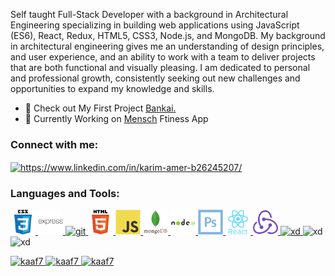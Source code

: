 

<p align="left">
Self taught Full-Stack Developer with a background in Architectural Engineering specializing in building web applications using JavaScript (ES6), React, Redux, HTML5, CSS3, Node.js, and MongoDB. My background in architectural engineering gives me an understanding of design principles, and user experience, and an ability to work with a team to deliver projects that are both functional and visually pleasing. I am dedicated to personal and professional growth, consistently seeking out new challenges and opportunities to expand my knowledge and skills.</p>
               
- 🔭 Check out My First Project [Bankai.](https://ecomm-frontend-client.onrender.com/)
- 🔭 Currently Working on [Mensch](https://mensch-fitness-app.onrender.com/) Ftiness App

<h3 align="left">Connect with me:</h3>
<p align="left">
<a href="https://www.linkedin.com/in/karim-amer-b26245207" target="blank"><img align="center" src="https://raw.githubusercontent.com/rahuldkjain/github-profile-readme-generator/master/src/images/icons/Social/linked-in-alt.svg" alt="https://www.linkedin.com/in/karim-amer-b26245207/" height="30" width="40" /></a>
</p>


<p align="left">
</p>

<h3 align="left">Languages and Tools:</h3>
<p align="left"> <a href="https://www.w3schools.com/css/" target="_blank" rel="noreferrer"> <img src="https://raw.githubusercontent.com/devicons/devicon/master/icons/css3/css3-original-wordmark.svg" alt="css3" width="40" height="40"/> </a> <a href="https://expressjs.com" target="_blank" rel="noreferrer"> <img src="https://raw.githubusercontent.com/devicons/devicon/master/icons/express/express-original-wordmark.svg" alt="express" width="40" height="40"/> </a> <a href="https://git-scm.com/" target="_blank" rel="noreferrer"> <img src="https://www.vectorlogo.zone/logos/git-scm/git-scm-icon.svg" alt="git" width="40" height="40"/> </a> <a href="https://www.w3.org/html/" target="_blank" rel="noreferrer"> <img src="https://raw.githubusercontent.com/devicons/devicon/master/icons/html5/html5-original-wordmark.svg" alt="html5" width="40" height="40"/> </a>  <a href="https://developer.mozilla.org/en-US/docs/Web/JavaScript" target="_blank" rel="noreferrer"> <img src="https://raw.githubusercontent.com/devicons/devicon/master/icons/javascript/javascript-original.svg" alt="javascript" width="40" height="40"/> </a> <a href="https://www.mongodb.com/" target="_blank" rel="noreferrer"> <img src="https://raw.githubusercontent.com/devicons/devicon/master/icons/mongodb/mongodb-original-wordmark.svg" alt="mongodb" width="40" height="40"/> </a> <a href="https://nodejs.org" target="_blank" rel="noreferrer"> <img src="https://raw.githubusercontent.com/devicons/devicon/master/icons/nodejs/nodejs-original-wordmark.svg" alt="nodejs" width="40" height="40"/> </a> <a href="https://www.photoshop.com/en" target="_blank" rel="noreferrer"> <img src="https://raw.githubusercontent.com/devicons/devicon/master/icons/photoshop/photoshop-line.svg" alt="photoshop" width="40" height="40"/> </a> <a href="https://reactjs.org/" target="_blank" rel="noreferrer"> <img src="https://raw.githubusercontent.com/devicons/devicon/master/icons/react/react-original-wordmark.svg" alt="react" width="40" height="40"/> </a> <a href="https://redux.js.org" target="_blank" rel="noreferrer"> <img src="https://raw.githubusercontent.com/devicons/devicon/master/icons/redux/redux-original.svg" alt="redux" width="40" height="40"/> </a><a href="https://styled-components.com/" target="_blank" rel="noreferrer"> <img src="https://cdn.worldvectorlogo.com/logos/styled-components-1.svg" alt="xd" width="40" height="40"/> </a> <img src="https://upload.wikimedia.org/wikipedia/commons/2/29/Postgresql_elephant.svg" alt="xd" width="40" height="40"/>  <img src="https://upload.wikimedia.org/wikipedia/commons/4/4c/Typescript_logo_2020.svg" alt="xd" width="40" height="40"/></a></p
<div>
<a href="#">
<img height="100px"   src="https://github-readme-stats.vercel.app/api/top-langs?username=kaaf7&show_icons=true&locale=en&layout=compact" alt="kaaf7" />
<img   height="100px"  src="https://github-readme-stats.vercel.app/api?username=kaaf7&show_icons=true&locale=en" alt="kaaf7" />
<img  height="100px"  src="https://github-readme-streak-stats.herokuapp.com/?user=kaaf7&" alt="kaaf7" /></a></div>

